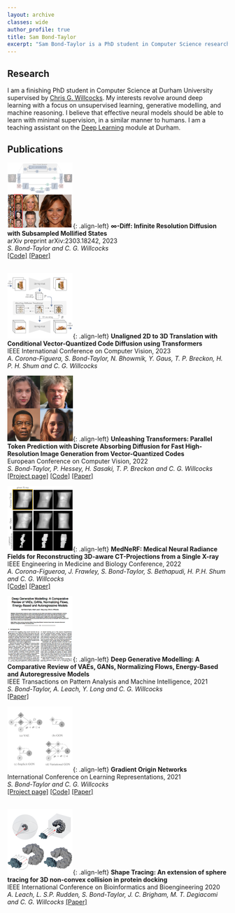 ```yaml
---
layout: archive
classes: wide
author_profile: true
title: Sam Bond-Taylor
excerpt: "Sam Bond-Taylor is a PhD student in Computer Science researching generative modelling, unsupervised learning, and machine reasoning."
---
```


## Research
I am a finishing PhD student in Computer Science at Durham University supervised by [Chris G. Willcocks](https://cwkx.github.io). My interests revolve around deep learning with a focus on unsupervised learning, 
generative modelling, and machine reasoning. I believe that effective neural models should be able to learn with minimal supervision, in a similar manner to humans.
I am a teaching assistant on the [Deep Learning](https://cwkx.github.io/teaching.html) module at Durham.


## Publications

<!--- TODO: Make images more rectangular to work better on mobile devices -->
![image-left](/assets/images/infty-diff-thumbnail.png){: .align-left}
**$\infty$-Diff: Infinite Resolution Diffusion with Subsampled Mollified States** <br/> 
arXiv preprint arXiv:2303.18242, 2023 <br/> 
*S. Bond-Taylor and C. G. Willcocks* <br/>
[[Code]](https://github.com/samb-t/infty-diff) [[Paper]](https://arxiv.org/abs/2303.18242) <br/><br/>

![image-left](/assets/images/unaligned-2d-3d-thumbnail.png){: .align-left}
**Unaligned 2D to 3D Translation with Conditional Vector-Quantized Code Diffusion using Transformers** <br/> 
IEEE International Conference on Computer Vision, 2023 <br/> 
*A. Corona-Figuera, S. Bond-Taylor, N. Bhowmik, Y. Gaus, T. P. Breckon, H. P. H. Shum and C. G. Willcocks* <br/>

![image-left](/assets/images/unleashing_transformers_thumbnail.png){: .align-left}
**Unleashing Transformers: Parallel Token Prediction with Discrete Absorbing Diffusion for Fast High-Resolution Image Generation from Vector-Quantized Codes** <br/> 
European Conference on Computer Vision, 2022 <br/> 
*S. Bond-Taylor, P. Hessey, H. Sasaki, T. P. Breckon and C. G. Willcocks* <br/>
[[Project page]](https://samb-t.github.io/unleashing-transformers) [[Code]](https://github.com/samb-t/unleashing-transformers)  [[Paper]](https://arxiv.org/abs/2111.12701)

![image-left](/assets/images/mednerf_thumbnail.png){: .align-left}
**MedNeRF: Medical Neural Radiance Fields for Reconstructing 3D-aware CT-Projections from a Single X-ray** <br/> 
IEEE Engineering in Medicine and Biology Conference, 2022 <br/> 
*A. Corona-Figueroa, J. Frawley, S. Bond-Taylor, S. Bethapudi, H. P.H. Shum and C. G. Willcocks* <br/>
[[Code]]([https://github.com/samb-t/unleashing-transformers](https://github.com/abrilcf/mednerf))  [[Paper]]([https://arxiv.org/abs/2111.12701](https://arxiv.org/abs/2202.01020))

![image-left](/assets/images/deep_generative_modelling_front.png){: .align-left}
**Deep Generative Modelling: A Comparative Review of VAEs, GANs, Normalizing Flows, Energy-Based and Autoregressive Models** <br/> 
IEEE Transactions on Pattern Analysis and Machine Intelligence, 2021 <br/> 
*S. Bond-Taylor, A. Leach, Y. Long and C. G. Willcocks* <br/>
[[Paper]](https://ieeexplore.ieee.org/document/9555209)

![image-left](/assets/images/GON-image-150.png){: .align-left}
**Gradient Origin Networks** <br/> 
International Conference on Learning Representations, 2021 <br/> 
*S. Bond-Taylor and C. G. Willcocks* <br/>
[[Project page]](https://cwkx.github.io/data/GON/) [[Code]](https://github.com/cwkx/GON) [[Paper]](https://arxiv.org/abs/2007.02798) <br/><br/>

![image-left](/assets/images/shape-tracing-150.png){: .align-left}
**Shape Tracing: An extension of sphere tracing for 3D non-convex collision in protein docking** <br/> 
IEEE International Conference on Bioinformatics and Bioengineering 2020<br/> 
*A. Leach, L. S.P. Rudden, S. Bond-Taylor, J. C. Brigham, M. T. Degiacomi and C. G. Willcocks*
[[Paper]](https://ieeexplore.ieee.org/abstract/document/9288105)


